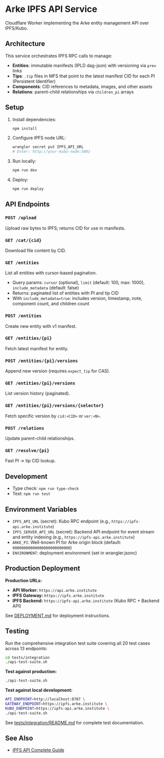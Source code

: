 # Arke IPFS API Service

Cloudflare Worker implementing the Arke entity management API over IPFS/Kubo.

## Architecture

This service orchestrates IPFS RPC calls to manage:
- **Entities**: immutable manifests (IPLD dag-json) with versioning via `prev` links
- **Tips**: `.tip` files in MFS that point to the latest manifest CID for each PI (Persistent Identifier)
- **Components**: CID references to metadata, images, and other assets
- **Relations**: parent-child relationships via `children_pi` arrays

## Setup

1. Install dependencies:
   ```bash
   npm install
   ```

2. Configure IPFS node URL:
   ```bash
   wrangler secret put IPFS_API_URL
   # Enter: http://your-kubo-node:5001
   ```

3. Run locally:
   ```bash
   npm run dev
   ```

4. Deploy:
   ```bash
   npm run deploy
   ```

## API Endpoints

### `POST /upload`
Upload raw bytes to IPFS; returns CID for use in manifests.

### `GET /cat/{cid}`
Download file content by CID.

### `GET /entities`
List all entities with cursor-based pagination.
- Query params: `cursor` (optional), `limit` (default: 100, max: 1000), `include_metadata` (default: false)
- Returns: paginated list of entities with PI and tip CID
- With `include_metadata=true`: includes version, timestamp, note, component count, and children count

### `POST /entities`
Create new entity with v1 manifest.

### `GET /entities/{pi}`
Fetch latest manifest for entity.

### `POST /entities/{pi}/versions`
Append new version (requires `expect_tip` for CAS).

### `GET /entities/{pi}/versions`
List version history (paginated).

### `GET /entities/{pi}/versions/{selector}`
Fetch specific version by `cid:<CID>` or `ver:<N>`.

### `POST /relations`
Update parent-child relationships.

### `GET /resolve/{pi}`
Fast PI → tip CID lookup.

## Development

- Type check: `npm run type-check`
- Test: `npm run test`

## Environment Variables

- `IPFS_API_URL` (secret): Kubo RPC endpoint (e.g., `https://ipfs-api.arke.institute`)
- `IPFS_SERVER_API_URL` (secret): Backend API endpoint for event stream and entity indexing (e.g., `https://ipfs-api.arke.institute`)
- `ARKE_PI`: Well-known PI for Arke origin block (default: `00000000000000000000000000`)
- `ENVIRONMENT`: deployment environment (set in wrangler.jsonc)

## Production Deployment

**Production URLs:**
- **API Worker:** `https://api.arke.institute`
- **IPFS Gateway:** `https://ipfs.arke.institute`
- **IPFS Backend:** `https://ipfs-api.arke.institute` (Kubo RPC + Backend API)

See [DEPLOYMENT.md](./DEPLOYMENT.md) for deployment instructions.

## Testing

Run the comprehensive integration test suite covering all 20 test cases across 13 endpoints:

```bash
cd tests/integration
./api-test-suite.sh
```

**Test against production:**
```bash
./api-test-suite.sh
```

**Test against local development:**
```bash
API_ENDPOINT=http://localhost:8787 \
GATEWAY_ENDPOINT=https://ipfs.arke.institute \
KUBO_ENDPOINT=https://ipfs-api.arke.institute \
./api-test-suite.sh
```

See [tests/integration/README.md](./tests/integration/README.md) for complete test documentation.

## See Also

- [IPFS API Complete Guide](./IPFS_API_Complete_Guide.md)
